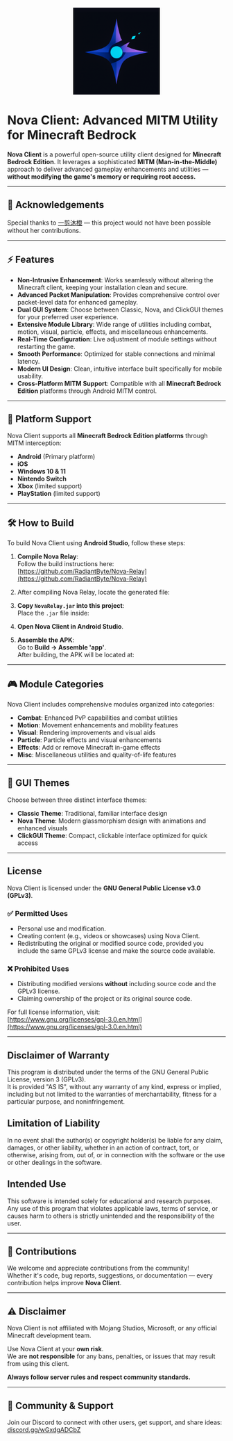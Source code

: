 <p align="center">
  <img src="images/Nova_Icon.png" alt="Nova Client Logo" width="200"/>
</p>

# Nova Client: Advanced MITM Utility for Minecraft Bedrock

**Nova Client** is a powerful open-source utility client designed for **Minecraft Bedrock Edition**. It leverages a sophisticated **MITM (Man-in-the-Middle)** approach to deliver advanced gameplay enhancements and utilities — **without modifying the game's memory or requiring root access.**

---

## 🙏 Acknowledgements

Special thanks to [一剪沐橙](https://github.com/mucute-qwq) — this project would not have been possible without her contributions.

---

## ⚡ Features

- **Non-Intrusive Enhancement**: Works seamlessly without altering the Minecraft client, keeping your installation clean and secure.
- **Advanced Packet Manipulation**: Provides comprehensive control over packet-level data for enhanced gameplay.
- **Dual GUI System**: Choose between Classic, Nova, and ClickGUI themes for your preferred user experience.
- **Extensive Module Library**: Wide range of utilities including combat, motion, visual, particle, effects, and miscellaneous enhancements.
- **Real-Time Configuration**: Live adjustment of module settings without restarting the game.
- **Smooth Performance**: Optimized for stable connections and minimal latency.
- **Modern UI Design**: Clean, intuitive interface built specifically for mobile usability.
- **Cross-Platform MITM Support**: Compatible with all **Minecraft Bedrock Edition** platforms through Android MITM control.

---

## 📱 Platform Support

Nova Client supports all **Minecraft Bedrock Edition platforms** through MITM interception:

- **Android** (Primary platform)
- **iOS**
- **Windows 10 & 11**
- **Nintendo Switch**
- **Xbox** (limited support)
- **PlayStation** (limited support)

---

## 🛠️ How to Build

To build Nova Client using **Android Studio**, follow these steps:

1. **Compile Nova Relay**:  
   Follow the build instructions here:  
   [https://github.com/RadiantByte/Nova-Relay](https://github.com/RadiantByte/Nova-Relay)

2. After compiling Nova Relay, locate the generated file:

3. **Copy `NovaRelay.jar` into this project**:  
   Place the `.jar` file inside:

4. **Open Nova Client in Android Studio**.

5. **Assemble the APK**:  
   Go to **Build → Assemble 'app'**.  
   After building, the APK will be located at:

---

## 🎮 Module Categories

Nova Client includes comprehensive modules organized into categories:

- **Combat**: Enhanced PvP capabilities and combat utilities
- **Motion**: Movement enhancements and mobility features
- **Visual**: Rendering improvements and visual aids
- **Particle**: Particle effects and visual enhancements
- **Effects**: Add or remove Minecraft in-game effects
- **Misc**: Miscellaneous utilities and quality-of-life features

---

## 🎨 GUI Themes

Choose between three distinct interface themes:

- **Classic Theme**: Traditional, familiar interface design
- **Nova Theme**: Modern glassmorphism design with animations and enhanced visuals
- **ClickGUI Theme**: Compact, clickable interface optimized for quick access

---

## License

Nova Client is licensed under the **GNU General Public License v3.0 (GPLv3)**.

### ✅ Permitted Uses

- Personal use and modification.
- Creating content (e.g., videos or showcases) using Nova Client.
- Redistributing the original or modified source code, provided you include the same GPLv3 license and make the source code available.

### ❌ Prohibited Uses

- Distributing modified versions **without** including source code and the GPLv3 license.
- Claiming ownership of the project or its original source code.

For full license information, visit:  
[https://www.gnu.org/licenses/gpl-3.0.en.html](https://www.gnu.org/licenses/gpl-3.0.en.html)

---

## Disclaimer of Warranty

This program is distributed under the terms of the GNU General Public License, version 3 (GPLv3).  
It is provided "AS IS", without any warranty of any kind, express or implied, including but not limited to the warranties of merchantability, fitness for a particular purpose, and noninfringement.

## Limitation of Liability

In no event shall the author(s) or copyright holder(s) be liable for any claim, damages, or other liability, whether in an action of contract, tort, or otherwise, arising from, out of, or in connection with the software or the use or other dealings in the software.

## Intended Use

This software is intended solely for educational and research purposes.  
Any use of this program that violates applicable laws, terms of service, or causes harm to others is strictly unintended and the responsibility of the user.

---

## 🤝 Contributions

We welcome and appreciate contributions from the community!  
Whether it's code, bug reports, suggestions, or documentation — every contribution helps improve **Nova Client**.

---

## ⚠️ Disclaimer

Nova Client is not affiliated with Mojang Studios, Microsoft, or any official Minecraft development team.

Use Nova Client at your **own risk**.  
We are **not responsible** for any bans, penalties, or issues that may result from using this client.

**Always follow server rules and respect community standards.**

---

## 💬 Community & Support

Join our Discord to connect with other users, get support, and share ideas:  
[discord.gg/wGxdgADCbZ](https://discord.gg/wGxdgADCbZ)